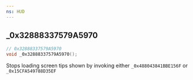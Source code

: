 ```yaml
---
ns: HUD
---
```

## _0x32888337579A5970

```c
// 0x32888337579A5970
void _0x32888337579A5970();
```

Stops loading screen tips shown by invoking either `_0x488043841BBE156F` or `_0x15CFA549788D35EF`
